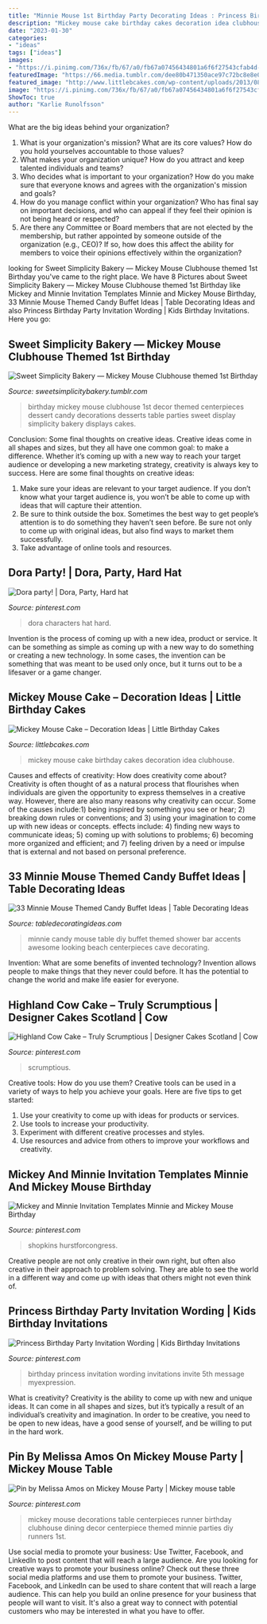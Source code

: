 ```yaml
---
title: "Minnie Mouse 1st Birthday Party Decorating Ideas : Princess Birthday Party Invitation Wording"
description: "Mickey mouse cake birthday cakes decoration idea clubhouse"
date: "2023-01-30"
categories:
- "ideas"
tags: ["ideas"]
images:
- "https://i.pinimg.com/736x/fb/67/a0/fb67a07456434801a6f6f27543cfab4d--princess-birthday-parties-princess-party.jpg"
featuredImage: "https://66.media.tumblr.com/dee80b471350ace97c72bc8e8e06cc03/tumblr_n7sju7sF4W1ty8ibio8_r1_1280.jpg"
featured_image: "http://www.littlebcakes.com/wp-content/uploads/2013/08/Baby-Mickey-Mouse-Cake.jpg"
image: "https://i.pinimg.com/736x/fb/67/a0/fb67a07456434801a6f6f27543cfab4d--princess-birthday-parties-princess-party.jpg"
ShowToc: true
author: "Karlie Runolfsson"
---
```



What are the big ideas behind your organization?
1. What is your organization's mission? What are its core values? How do you hold yourselves accountable to those values?
2. What makes your organization unique? How do you attract and keep talented individuals and teams?
3. Who decides what is important to your organization? How do you make sure that everyone knows and agrees with the organization's mission and goals?
4. How do you manage conflict within your organization? Who has final say on important decisions, and who can appeal if they feel their opinion is not being heard or respected?
5. Are there any Committee or Board members that are not elected by the membership, but rather appointed by someone outside of the organization (e.g., CEO)? If so, how does this affect the ability for members to voice their opinions effectively within the organization?

	

		
looking for Sweet Simplicity Bakery — Mickey Mouse Clubhouse themed 1st Birthday you've came to the right place. We have 8 Pictures about Sweet Simplicity Bakery — Mickey Mouse Clubhouse themed 1st Birthday like Mickey and Minnie Invitation Templates Minnie and Mickey Mouse Birthday, 33 Minnie Mouse Themed Candy Buffet Ideas | Table Decorating Ideas and also Princess Birthday Party Invitation Wording | Kids Birthday Invitations. Here you go:
		
    
## Sweet Simplicity Bakery — Mickey Mouse Clubhouse Themed 1st Birthday

<img loading=lazy src="https://66.media.tumblr.com/dee80b471350ace97c72bc8e8e06cc03/tumblr_n7sju7sF4W1ty8ibio8_r1_1280.jpg" onerror="this.onerror=null;this.src='https://tse1.mm.bing.net/th?id=OIP.uvlIfQ-WwiFnPXC8LQfjcgHaLL&amp;pid=15.1';" alt="Sweet Simplicity Bakery — Mickey Mouse Clubhouse themed 1st Birthday">

_Source: sweetsimplicitybakery.tumblr.com_

>birthday mickey mouse clubhouse 1st decor themed centerpieces dessert candy decorations desserts table parties sweet display simplicity bakery displays cakes. 

	

Conclusion: Some final thoughts on creative ideas.
Creative ideas come in all shapes and sizes, but they all have one common goal: to make a difference. Whether it’s coming up with a new way to reach your target audience or developing a new marketing strategy, creativity is always key to success. Here are some final thoughts on creative ideas: 
1. Make sure your ideas are relevant to your target audience. If you don’t know what your target audience is, you won’t be able to come up with ideas that will capture their attention. 
2. Be sure to think outside the box. Sometimes the best way to get people’s attention is to do something they haven’t seen before. Be sure not only to come up with original ideas, but also find ways to market them successfully. 
3. Take advantage of online tools and resources.

    
## Dora Party! | Dora, Party, Hard Hat

<img loading=lazy src="https://i.pinimg.com/736x/07/67/05/076705ed10a3721ad3ad91f83885cb76--dora.jpg" onerror="this.onerror=null;this.src='https://tse2.mm.bing.net/th?id=OIP.LN0p5vhTXQclcGqHy55D3QHaJ6&amp;pid=15.1';" alt="Dora party! | Dora, Party, Hard hat">

_Source: pinterest.com_

>dora characters hat hard. 

	

Invention is the process of coming up with a new idea, product or service. It can be something as simple as coming up with a new way to do something or creating a new technology. In some cases, the invention can be something that was meant to be used only once, but it turns out to be a lifesaver or a game changer.

    
## Mickey Mouse Cake – Decoration Ideas | Little Birthday Cakes

<img loading=lazy src="http://www.littlebcakes.com/wp-content/uploads/2013/08/Baby-Mickey-Mouse-Cake.jpg" onerror="this.onerror=null;this.src='https://tse2.mm.bing.net/th?id=OIP.i6omO9ilOOp9K-tIYXx8QAHaKR&amp;pid=15.1';" alt="Mickey Mouse Cake – Decoration Ideas | Little Birthday Cakes">

_Source: littlebcakes.com_

>mickey mouse cake birthday cakes decoration idea clubhouse. 

	

Causes and effects of creativity: How does creativity come about?
Creativity is often thought of as a natural process that flourishes when individuals are given the opportunity to express themselves in a creative way. However, there are also many reasons why creativity can occur. Some of the causes include:1) being inspired by something you see or hear; 2) breaking down rules or conventions; and 3) using your imagination to come up with new ideas or concepts. effects include: 4) finding new ways to communicate ideas; 5) coming up with solutions to problems; 6) becoming more organized and efficient; and 7) feeling driven by a need or impulse that is external and not based on personal preference.

    
## 33 Minnie Mouse Themed Candy Buffet Ideas | Table Decorating Ideas

<img loading=lazy src="https://www.tabledecoratingideas.com/static/img/awesome-looking-minnie-mouse-candy-table-with-diy-accents-730.jpg" onerror="this.onerror=null;this.src='https://tse2.mm.bing.net/th?id=OIP.WJF7lWQDO8V93OMqvm6ZHAHaFj&amp;pid=15.1';" alt="33 Minnie Mouse Themed Candy Buffet Ideas | Table Decorating Ideas">

_Source: tabledecoratingideas.com_

>minnie candy mouse table diy buffet themed shower bar accents awesome looking beach centerpieces cave decorating. 

	

Invention: What are some benefits of invented technology?
Invention allows people to make things that they never could before. It has the potential to change the world and make life easier for everyone.

    
## Highland Cow Cake – Truly Scrumptious | Designer Cakes Scotland | Cow

<img loading=lazy src="https://i.pinimg.com/736x/45/fe/08/45fe08d08b6a1f06e4ed034892492ff8.jpg" onerror="this.onerror=null;this.src='https://tse4.mm.bing.net/th?id=OIP.W8LsbimKQph5-DYvZjGZGwHaKq&amp;pid=15.1';" alt="Highland Cow Cake – Truly Scrumptious | Designer Cakes Scotland | Cow">

_Source: pinterest.com_

>scrumptious. 

	

Creative tools: How do you use them?
Creative tools can be used in a variety of ways to help you achieve your goals. Here are five tips to get started: 
1. Use your creativity to come up with ideas for products or services.
2. Use tools to increase your productivity.
3. Experiment with different creative processes and styles.
4. Use resources and advice from others to improve your workflows and creativity.

    
## Mickey And Minnie Invitation Templates Minnie And Mickey Mouse Birthday

<img loading=lazy src="https://i.pinimg.com/736x/b5/11/97/b51197ee589799c8a4dcaf872a780af8.jpg" onerror="this.onerror=null;this.src='https://tse2.mm.bing.net/th?id=OIP.3MXjeQzohZsFuFoYe3Lx4QHaKE&amp;pid=15.1';" alt="Mickey and Minnie Invitation Templates Minnie and Mickey Mouse Birthday">

_Source: pinterest.com_

>shopkins hurstforcongress. 

	

Creative people are not only creative in their own right, but often also creative in their approach to problem solving. They are able to see the world in a different way and come up with ideas that others might not even think of.

    
## Princess Birthday Party Invitation Wording | Kids Birthday Invitations

<img loading=lazy src="https://i.pinimg.com/736x/fb/67/a0/fb67a07456434801a6f6f27543cfab4d--princess-birthday-parties-princess-party.jpg" onerror="this.onerror=null;this.src='https://tse3.mm.bing.net/th?id=OIP.zEENpdah9SmQxpjwGhAiPQAAAA&amp;pid=15.1';" alt="Princess Birthday Party Invitation Wording | Kids Birthday Invitations">

_Source: pinterest.com_

>birthday princess invitation wording invitations invite 5th message myexpression. 

	

What is creativity?
Creativity is the ability to come up with new and unique ideas. It can come in all shapes and sizes, but it’s typically a result of an individual’s creativity and imagination. In order to be creative, you need to be open to new ideas, have a good sense of yourself, and be willing to put in the hard work.

    
## Pin By Melissa Amos On Mickey Mouse Party | Mickey Mouse Table

<img loading=lazy src="https://i.pinimg.com/originals/23/d7/52/23d7526a64038615802578ffabc2916b.jpg" onerror="this.onerror=null;this.src='https://tse3.mm.bing.net/th?id=OIP.6Dq-aopz_IYLs1BqqWzzXQHaLE&amp;pid=15.1';" alt="Pin by Melissa Amos on Mickey Mouse Party | Mickey mouse table">

_Source: pinterest.com_

>mickey mouse decorations table centerpieces runner birthday clubhouse dining decor centerpiece themed minnie parties diy runners 1st. 

	

Use social media to promote your business: Use Twitter, Facebook, and LinkedIn to post content that will reach a large audience.
Are you looking for creative ways to promote your business online? Check out these three social media platforms and use them to promote your business. Twitter, Facebook, and LinkedIn can be used to share content that will reach a large audience. This can help you build an online presence for your business that people will want to visit. It's also a great way to connect with potential customers who may be interested in what you have to offer.

